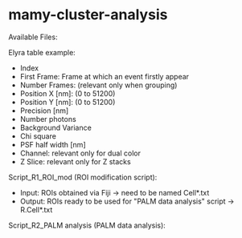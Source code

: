 # mamy-cluster-analysis

Available Files:

Elyra table example: 
- Index
- First Frame: Frame at which an event firstly appear
- Number Frames: (relevant only when grouping)
- Position X [nm]: (0 to 51200)
- Position Y [nm]: (0 to 51200)
- Precision [nm]
- Number photons
- Background Variance
- Chi square
- PSF half width [nm]
- Channel: relevant only for dual color
- Z Slice: relevant only for Z stacks 

Script_R1_ROI_mod (ROI modification script):
- Input: ROIs obtained via Fiji -> need to be named Cell*.txt
- Output: ROIs ready to be used for "PALM data analysis" script -> R.Cell*.txt

Script_R2_PALM analysis (PALM data analysis):
